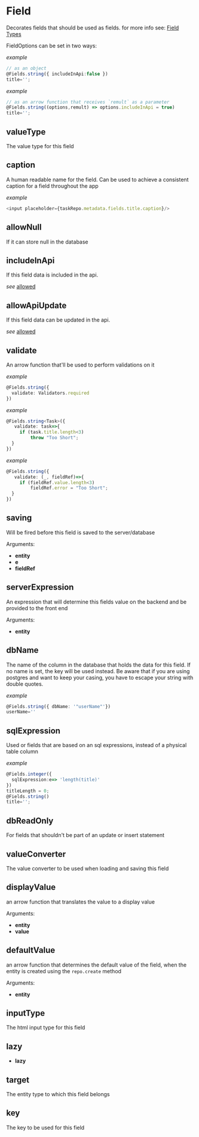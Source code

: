 # Field
Decorates fields that should be used as fields.
for more info see: [Field Types](https://remult.dev/docs/field-types.html)

FieldOptions can be set in two ways:
   
   
   *example*
   ```ts
   // as an object
   @Fields.string({ includeInApi:false })
   title='';
   ```
   
   
   *example*
   ```ts
   // as an arrow function that receives `remult` as a parameter
   @Fields.string((options,remult) => options.includeInApi = true)
   title='';
   ```
## valueType
The value type for this field
## caption
A human readable name for the field. Can be used to achieve a consistent caption for a field throughout the app
   
   
   *example*
   ```ts
   <input placeholder={taskRepo.metadata.fields.title.caption}/>
   ```
## allowNull
If it can store null in the database
## includeInApi
If this field data is included in the api.
   
   
   *see*
   [allowed](http://remult.dev/docs/allowed.html)
## allowApiUpdate
If this field data can be updated in the api.
   
   
   *see*
   [allowed](http://remult.dev/docs/allowed.html)
## validate
An arrow function that'll be used to perform validations on it
   
   
   *example*
   ```ts
   @Fields.string({
     validate: Validators.required
   })
   ```
   
   
   *example*
   ```ts
   @Fields.string<Task>({
      validate: task=>{
        if (task.title.length<3)
            throw "Too Short";
     }
   })
   ```
   
   
   *example*
   ```ts
   @Fields.string({
      validate: (_, fieldRef)=>{
        if (fieldRef.value.length<3)
            fieldRef.error = "Too Short";
     }
   })
   ```
## saving
Will be fired before this field is saved to the server/database

Arguments:
* **entity**
* **e**
* **fieldRef**
## serverExpression
An expression that will determine this fields value on the backend and be provided to the front end

Arguments:
* **entity**
## dbName
The name of the column in the database that holds the data for this field. If no name is set, the key will be used instead.
Be aware that if you are using postgres and want to keep your casing, you have to escape your string with double quotes.
   
   
   *example*
   ```ts
   @Fields.string({ dbName: '"userName"'})
   userName=''
   ```
## sqlExpression
Used or fields that are based on an sql expressions, instead of a physical table column
   
   
   *example*
   ```ts
   @Fields.integer({
     sqlExpression:e=> 'length(title)'
   })
   titleLength = 0;
   @Fields.string()
   title='';
   ```
## dbReadOnly
For fields that shouldn't be part of an update or insert statement
## valueConverter
The value converter to be used when loading and saving this field
## displayValue
an arrow function that translates the value to a display value

Arguments:
* **entity**
* **value**
## defaultValue
an arrow function that determines the default value of the field, when the entity is created using the `repo.create` method

Arguments:
* **entity**
## inputType
The html input type for this field
## lazy
* **lazy**
## target
The entity type to which this field belongs
## key
The key to be used for this field
